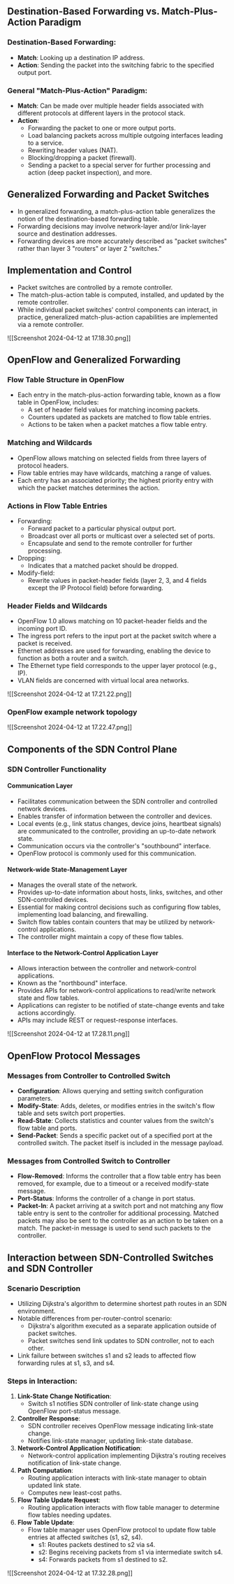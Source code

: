 ## Destination-Based Forwarding vs. Match-Plus-Action Paradigm

### Destination-Based Forwarding:
- **Match**: Looking up a destination IP address.
- **Action**: Sending the packet into the switching fabric to the specified output port.

### General "Match-Plus-Action" Paradigm:
- **Match**: Can be made over multiple header fields associated with different protocols at different layers in the protocol stack.
- **Action**:
  - Forwarding the packet to one or more output ports.
  - Load balancing packets across multiple outgoing interfaces leading to a service.
  - Rewriting header values (NAT).
  - Blocking/dropping a packet (firewall).
  - Sending a packet to a special server for further processing and action (deep packet inspection), and more.
## Generalized Forwarding and Packet Switches
- In generalized forwarding, a match-plus-action table generalizes the notion of the destination-based forwarding table.
- Forwarding decisions may involve network-layer and/or link-layer source and destination addresses.
- Forwarding devices are more accurately described as "packet switches" rather than layer 3 "routers" or layer 2 "switches."
## Implementation and Control
- Packet switches are controlled by a remote controller.
- The match-plus-action table is computed, installed, and updated by the remote controller.
- While individual packet switches' control components can interact, in practice, generalized match-plus-action capabilities are implemented via a remote controller.

![[Screenshot 2024-04-12 at 17.18.30.png]]

## OpenFlow and Generalized Forwarding

### Flow Table Structure in OpenFlow
- Each entry in the match-plus-action forwarding table, known as a flow table in OpenFlow, includes:
  - A set of header field values for matching incoming packets.
  - Counters updated as packets are matched to flow table entries.
  - Actions to be taken when a packet matches a flow table entry.
### Matching and Wildcards
- OpenFlow allows matching on selected fields from three layers of protocol headers.
- Flow table entries may have wildcards, matching a range of values.
- Each entry has an associated priority; the highest priority entry with which the packet matches determines the action.
### Actions in Flow Table Entries
- Forwarding:
  - Forward packet to a particular physical output port.
  - Broadcast over all ports or multicast over a selected set of ports.
  - Encapsulate and send to the remote controller for further processing.
- Dropping:
  - Indicates that a matched packet should be dropped.
- Modify-field:
  - Rewrite values in packet-header fields (layer 2, 3, and 4 fields except the IP Protocol field) before forwarding.
### Header Fields and Wildcards
- OpenFlow 1.0 allows matching on 10 packet-header fields and the incoming port ID.
- The ingress port refers to the input port at the packet switch where a packet is received.
- Ethernet addresses are used for forwarding, enabling the device to function as both a router and a switch.
- The Ethernet type field corresponds to the upper layer protocol (e.g., IP).
- VLAN fields are concerned with virtual local area networks.

![[Screenshot 2024-04-12 at 17.21.22.png]]
### OpenFlow example network topology

![[Screenshot 2024-04-12 at 17.22.47.png]]


## Components of the SDN Control Plane
### SDN Controller Functionality
#### Communication Layer
- Facilitates communication between the SDN controller and controlled network devices.
- Enables transfer of information between the controller and devices.
- Local events (e.g., link status changes, device joins, heartbeat signals) are communicated to the controller, providing an up-to-date network state.
- Communication occurs via the controller's "southbound" interface.
- OpenFlow protocol is commonly used for this communication.
#### Network-wide State-Management Layer
- Manages the overall state of the network.
- Provides up-to-date information about hosts, links, switches, and other SDN-controlled devices.
- Essential for making control decisions such as configuring flow tables, implementing load balancing, and firewalling.
- Switch flow tables contain counters that may be utilized by network-control applications.
- The controller might maintain a copy of these flow tables.
#### Interface to the Network-Control Application Layer
- Allows interaction between the controller and network-control applications.
- Known as the "northbound" interface.
- Provides APIs for network-control applications to read/write network state and flow tables.
- Applications can register to be notified of state-change events and take actions accordingly.
- APIs may include REST or request-response interfaces.

![[Screenshot 2024-04-12 at 17.28.11.png]]

## OpenFlow Protocol Messages
### Messages from Controller to Controlled Switch
- **Configuration**: Allows querying and setting switch configuration parameters.
- **Modify-State**: Adds, deletes, or modifies entries in the switch's flow table and sets switch port properties.
- **Read-State**: Collects statistics and counter values from the switch's flow table and ports.
- **Send-Packet**: Sends a specific packet out of a specified port at the controlled switch. The packet itself is included in the message payload.
### Messages from Controlled Switch to Controller
- **Flow-Removed**: Informs the controller that a flow table entry has been removed, for example, due to a timeout or a received modify-state message.
- **Port-Status**: Informs the controller of a change in port status.
- **Packet-In**: A packet arriving at a switch port and not matching any flow table entry is sent to the controller for additional processing. Matched packets may also be sent to the controller as an action to be taken on a match. The packet-in message is used to send such packets to the controller.
## Interaction between SDN-Controlled Switches and SDN Controller
### Scenario Description
- Utilizing Dijkstra's algorithm to determine shortest path routes in an SDN environment.
- Notable differences from per-router-control scenario:
  - Dijkstra's algorithm executed as a separate application outside of packet switches.
  - Packet switches send link updates to SDN controller, not to each other.
- Link failure between switches s1 and s2 leads to affected flow forwarding rules at s1, s3, and s4.
### Steps in Interaction:
1. **Link-State Change Notification**:
   - Switch s1 notifies SDN controller of link-state change using OpenFlow port-status message.
2. **Controller Response**:
   - SDN controller receives OpenFlow message indicating link-state change.
   - Notifies link-state manager, updating link-state database.
3. **Network-Control Application Notification**:
   - Network-control application implementing Dijkstra's routing receives notification of link-state change.
4. **Path Computation**:
   - Routing application interacts with link-state manager to obtain updated link state.
   - Computes new least-cost paths.
5. **Flow Table Update Request**:
   - Routing application interacts with flow table manager to determine flow tables needing updates.
6. **Flow Table Update**:
   - Flow table manager uses OpenFlow protocol to update flow table entries at affected switches (s1, s2, s4).
     - s1: Routes packets destined to s2 via s4.
     - s2: Begins receiving packets from s1 via intermediate switch s4.
     - s4: Forwards packets from s1 destined to s2.

![[Screenshot 2024-04-12 at 17.32.28.png]]



























